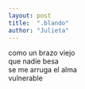 ```yaml
---
layout: post
title:  ".blando"
author: "Julieta"
---
```


como un brazo viejo        
que nadie besa    
se me arruga el alma    
vulnerable

